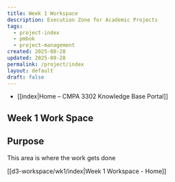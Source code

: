 ```yaml
---
title: Week 1 Workspace
description: Execution Zone for Academic Projects
tags:
  - project-index
  - pmbok
  - project-management
created: 2025-08-28
updated: 2025-08-28
permalink: /project/index
layout: default
draft: false
---
```

- [[index|Home – CMPA 3302 Knowledge Base Portal]]
## Week 1 Work Space
## Purpose
This area is where the work gets done

[[d3-workspace/wk1/index|Week 1 Workspace - Home]]